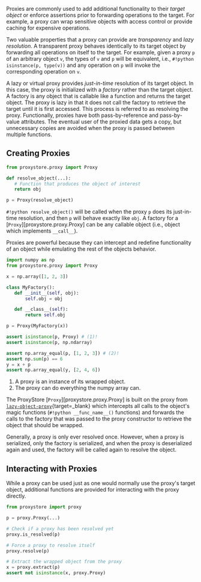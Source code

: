 Proxies are commonly used to add additional functionality to their
*target object* or enforce assertions prior to forwarding operations to the
target. For example, a proxy can wrap sensitive objects with access control or
provide caching for expensive operations.

Two valuable properties that a proxy can provide are *transparency* and
*lazy resolution*. A transparent proxy behaves identically to its target object
by forwarding all operations on itself to the target. For example, given a
proxy `p` of an arbitrary object `v`, the types of `v` and `p` will be
equivalent, i.e., `#!python isinstance(p, type(v))` and any operation on `p`
will invoke the corresponding operation on `v`.

A lazy or virtual proxy provides *just-in-time* resolution of its
target object. In this case, the proxy is initialized with a *factory*
rather than the target object. A factory is any object that is callable
like a function and returns the target object. The proxy is lazy in
that it does not call the factory to retrieve the target until it is first
accessed. This process is referred to as resolving the proxy. Functionally,
proxies have both pass-by-reference and pass-by-value attributes. The eventual
user of the proxied data gets a copy, but unnecessary copies are avoided when
the proxy is passed between multiple functions.

## Creating Proxies

```python linenums="1"
from proxystore.proxy import Proxy

def resolve_object(...):
   # Function that produces the object of interest
   return obj

p = Proxy(resolve_object)
```

`#!python resolve_object()` will be called when the proxy `p` does its
just-in-time resolution, and then `p` will behave exactly like `obj`.
A factory for a [`Proxy`][proxystore.proxy.Proxy] can be
any callable object (i.e., object which implements `__call__`).

Proxies are powerful because they can intercept and redefine functionality of
an object while emulating the rest of the objects behavior.

```python linenums="1" hl_lines="15 16 18 19 20 21"
import numpy as np
from proxystore.proxy import Proxy

x = np.array([1, 2, 3])

class MyFactory():
   def __init__(self, obj):
       self.obj = obj

   def __class__(self):
       return self.obj

p = Proxy(MyFactory(x))

assert isinstance(p, Proxy) # (1)!
assert isinstance(p, np.ndarray)

assert np.array_equal(p, [1, 2, 3]) # (2)!
assert np.sum(p) == 6
y = x + p
assert np.array_equal(y, [2, 4, 6])
```

1. A proxy is an instance of its wrapped object.
2. The proxy can do everything the numpy array can.

The ProxyStore [`Proxy`][proxystore.proxy.Proxy] is built on the proxy from
[`lazy-object-proxy`](https://github.com/ionelmc/python-lazy-object-proxy){target=_blank}
which intercepts all calls to the object's magic functions
(`#!python __func_name__()` functions) and forwards the calls to the
factory that was passed to the proxy constructor to retrieve the object that
should be wrapped.

Generally, a proxy is only ever resolved once. However, when a proxy is
serialized, only the factory is serialized, and when the proxy is deserialized
again and used, the factory will be called again to resolve the object.

## Interacting with Proxies

While a proxy can be used just as one would normally use the proxy's target
object, additional functions are provided for interacting with the proxy
directly.

```python
from proxystore import proxy

p = proxy.Proxy(...)

# Check if a proxy has been resolved yet
proxy.is_resolved(p)

# Force a proxy to resolve itself
proxy.resolve(p)

# Extract the wrapped object from the proxy
x = proxy.extract(p)
assert not isinstance(x, proxy.Proxy)
```
